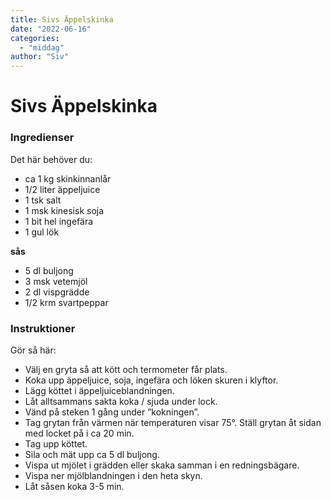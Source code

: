 ```yaml
---
title: Sivs Äppelskinka
date: "2022-06-16"
categories:
  - "middag"
author: "Siv"
---
```


# Sivs Äppelskinka

### Ingredienser

Det här behöver du:

- ca 1 kg skinkinnanlår
- 1/2 liter äppeljuice
- 1 tsk salt
- 1 msk kinesisk soja
- 1 bit hel ingefära
- 1 gul lök

**sås**

- 5 dl buljong
- 3 msk vetemjöl
- 2 dl vispgrädde
- 1/2 krm svartpeppar

### Instruktioner

Gör så här:

- Välj en gryta så att kött och termometer får plats.
- Koka upp äppeljuice, soja, ingefära och löken skuren i klyftor.
- Lägg köttet i äppeljuiceblandningen.
- Låt alltsammans sakta koka / sjuda under lock.
- Vänd på steken 1 gång under ”kokningen”.
- Tag grytan från värmen när temperaturen visar 75&#176;. Ställ grytan åt sidan med locket på i ca 20 min.
- Tag upp köttet.
- Sila och mät upp ca 5 dl buljong.
- Vispa ut mjölet i grädden eller skaka samman i en redningsbägare.
- Vispa ner mjölblandningen i den heta skyn.
- Låt såsen koka 3-5 min.
